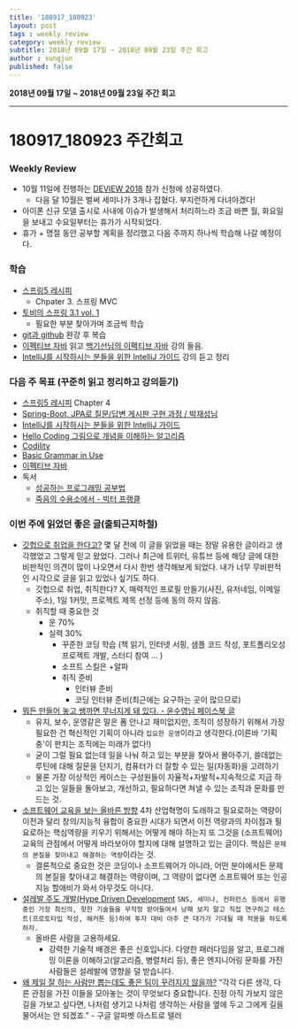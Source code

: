 ```yaml
---
title: '180917_180923'  
layout: post  
tags : weekly review
category: weekly review
subtitle: 2018년 09월 17일 ~ 2018년 09월 23일 주간 회고
author : sungjun
published: false
---
```


**2018년 09월 17일 ~ 2018년 09월 23일 주간 회고** 

---

# 180917_180923 주간회고

### Weekly Review
- 10월 11일에 진행하는 [DEVIEW 2018](https://deview.kr/2018) 참가 신청에 성공하였다. 
    - 다음 달 10월은 벌써 세미나가 3개나 잡혔다. 부지런하게 다녀야겠다!
- 아이폰 신규 모델 출시로 사내에 이슈가 발생해서 처리하느라 조금 바쁜 월, 화요일을 보내고 수요일부터는 휴가가 시작되었다.
- 휴가 + 명절 동안 공부할 계획을 정리했고 다음 주까지 하나씩 학습해 나갈 예정이다.

### 학습
- [스프링5 레시피](https://book.naver.com/bookdb/book_detail.nhn?bid=13911953)
    - Chpater 3. 스프링 MVC
- [토비의 스프링 3.1 vol. 1](https://book.naver.com/bookdb/book_detail.nhn?bid=7006516)
    - 필요한 부분 찾아가며 조금씩 학습
- [git과 github](https://www.youtube.com/watch?v=8AtHcXnJSdA&list=PLAHa1zfLtLiPrxoBo9a1HVmauvE2Mn3xX) 완강 후 복습
- [이펙티브 자바](https://book.naver.com/bookdb/book_detail.nhn?bid=8064518) 읽고 [백기선님의 이펙티브 자바](https://www.youtube.com/watch?v=X7RXP6EI-5E) 강의 들음.
- [IntelliJ를 시작하시는 분들을 위한 IntelliJ 가이드](https://www.inflearn.com/course/intellij-guide/) 강의 듣고 정리


### 다음 주 목표 (꾸준히 읽고 정리하고 강의듣기)
- [스프링5 레시피](https://book.naver.com/bookdb/book_detail.nhn?bid=13911953) Chapter 4
- [Spring-Boot, JPA로 질문/답변 게시판 구현 과정 / 박재성님](https://www.youtube.com/watch?v=JUKehW-c484&list=PLqaSEyuwXkSppQAjwjXZgKkjWbFoUdNXC)
- [IntelliJ를 시작하시는 분들을 위한 IntelliJ 가이드](https://www.inflearn.com/course/intellij-guide/) 
- [Hello Coding 그림으로 개념을 이해하는 알고리즘](https://book.naver.com/bookdb/book_detail.nhn?bid=11823284)
- [Codility](https://www.codility.com/)
- [Basic Grammar in Use](https://book.naver.com/bookdb/book_detail.nhn?bid=6467937)
- [이펙티브 자바](https://book.naver.com/bookdb/book_detail.nhn?bid=8064518)
- 독서
    - [성공하는 프로그래밍 공부법](https://book.naver.com/bookdb/book_detail.nhn?bid=13993648)
    - [죽음의 수용소에서 - 빅터 프랭클](https://book.naver.com/bookdb/book_detail.nhn?bid=12891843)

### 이번 주에 읽었던 좋은 글(출퇴근지하철)
- [깃헙으로 취업을 한다고?](https://www.youtube.com/watch?v=vcy85zgj7-Q) 몇 달 전에 이 글을 읽었을 때는 정말 유용한 글이라고 생각했었고 그렇게 믿고 왔었다. 그러나 최근에 트위터, 유튜브 등에 해당 글에 대한 비판적인 의견이 많이 나오면서 다시 한번 생각해보게 되었다. 내가 너무 무비판적인 시각으로 글을 읽고 있었나 싶기도 하다.
    - 깃헙으로 취업, 취직한다? X, 매력적인 프로필 만들기(사진, 유저네임, 이메일 주소), 1일 1커밋, 프로젝트 제목 선정 등에 동의 하지 않음.
    - 취직할 때 중요한 것
        - 운 70%
        - 실력 30%
            - 꾸준한 코딩 학습 (책 읽기, 인터넷 서핑, 샘플 코드 작성, 포트폴리오성 프로젝트 개발, 스터디 참여 ... )
            - 소프트 스킬은 +알파
            - 취직 준비
                - 인터뷰 준비
                - 코딩 인터뷰 준비(최근에는 요구하는 곳이 많으므로)
- [뭐든 만들어 놓고 쌩까면 무너지게 돼 있다. - 윤수영님 페이스북 글](https://m.facebook.com/100001220652665/posts/2240099376040729/) 
    - 유지, 보수, 운영같은 말은 폼 안나고 재미없지만, 조직이 성장하기 위해서 가장 필요한 건 혁신적인 기획이 아니라 `집요한 운영`이라고 생각한다.(이른바 '기획충'이 판치는 조직에는 미래가 없다!)
    - 굳이 그럴 필요 없는데 일을 나눠 하고 있는 부분을 찾아서 몰아주기, 쓸데없는 루틴에 대해 질문을 던지기, 컴퓨터가 더 잘할 수 있는 일(자동화)을 고려하기
    - 물론 가장 이상적인 케이스는 구성원들이 자율적+자발적+지속적으로 지금 하고 있는 일들을 돌아보고, 개선하고, 필요하다면 쳐낼 수 있는 조직과 문화를 만드는 것.
- [소프트웨어 교육을 보는 올바른 방향](http://hl1itj.tistory.com/179) 4차 산업혁명이 도래하고 필요로하는 역량이 이전과 달리 창의/지능적 융합이 중요한 시대가 되면서 이전 역량과의 차이점과 필요로하는 핵심역량을 키우기 위해서는 어떻게 해야 하는지 또 그것을 (소프트웨어) 교육의 관점에서 어떻게 바라보아야 할지에 대해 설명하고 있는 글이다. 핵심은 `문제의 본질을 찾아내고 해결하는 역량`이라는 것.
    - 결론적으로 중요한 것은 코딩이나 소프트웨어가 아니라, 어떤 분야에서든 문제의 본질을 찾아내고 해결하는 역량이며, 그 역량이 없다면 소프트웨어 또는 인공지능 할애비가 와서 아무것도 아니다.
- [설레발 주도 개발(Hype Driven Development](https://lazygyu.net/blog/hype_driven_development) `SNS, 세미나, 컨퍼런스 등에서 유행 중인 가장 최신의, 핫한 기술들을 무작정 받아들여서 낭패 보지 말고 직접 연구하고 테스트(프로토타입 작성, 해커톤 등)하여 투자 대비 아주 큰 대가가 기대될 때 적용을 하도록 하자.`
    - 올바른 사람을 고용하세요.
        - 강력한 기술적 배경은 좋은 신호입니다. 다양한 패러다임을 알고, 프로그래밍 이론을 이해하고(알고리즘, 병렬처리 등), 좋은 엔지니어링 문화를 가진 사람들은 설레발에 영향을 덜 받습니다.
- [왜 제일 잘 하는 사람만 뽑는데도 좋은 팀이 꾸려지지 않을까?](http://newspeppermint.com/2018/02/05/bestpeopleleastresults/) “각각 다른 생각, 다른 관점을 가진 이들을 모아놓는 것이 무엇보다 중요합니다. 진정 아직 가보지 않은 길을 가보고 싶다면, 나처럼 생기고 나처럼 생각하는 사람을 옆에 두고 그에게 길을 물어서는 안 되겠죠.” - 구글 알파벳 아스트로 텔러
